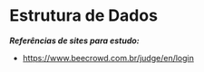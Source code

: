 # Estrutura de Dados

***Referências de sites para estudo:***

* https://www.beecrowd.com.br/judge/en/login